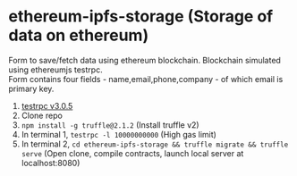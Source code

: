 # ethereum-ipfs-storage (Storage of data on ethereum)
Form to save/fetch data using ethereum blockchain. Blockchain simulated using ethereumjs testrpc.<br />
Form contains four fields - name,email,phone,company - of which email is primary key.

1. [testrpc v3.0.5](https://github.com/shivamdawer/testrpc)
2. Clone repo
3. `npm install -g truffle@2.1.2` (Install truffle v2)
4. In terminal 1, `testrpc -l 10000000000` (High gas limit)
5. In terminal 2, `cd ethereum-ipfs-storage && truffle migrate && truffle serve` (Open clone, compile contracts, launch local server at localhost:8080)

